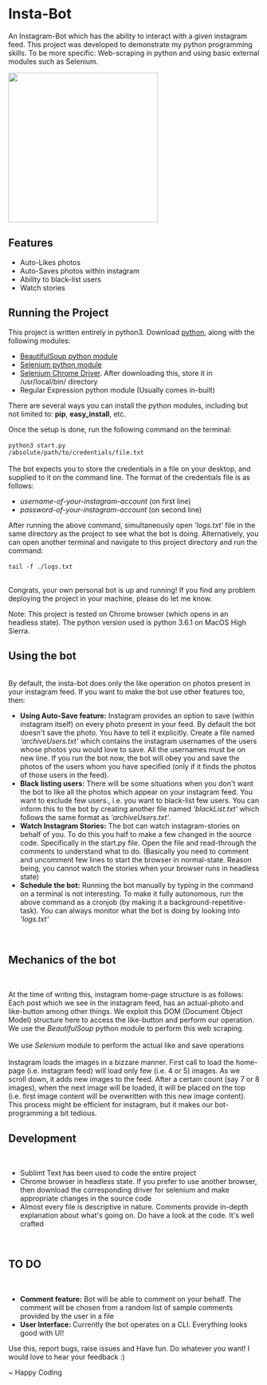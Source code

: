 # Insta-Bot
An Instagram-Bot which has the ability to interact with a given instagram feed. This project was developed to demonstrate my python programming skills. To be more specific: Web-scraping in python and using basic external modules such as Selenium.

<img src="./happy-bot.jpeg" width="300" height="300" />

<h2>Features</h2>
<ul>
  <li>Auto-Likes photos</li>
  <li>Auto-Saves photos within instagram</li>
  <li>Ability to black-list users</li>
  <li>Watch stories</li>
</ul>

<h2>Running the Project</h2>
This project is written entirely in python3. Download <a href="https://www.python.org/downloads/">python</a>, along with the following modules:
<ul>
  <li><a href="https://pypi.python.org/pypi/beautifulsoup4">BeautifulSoup python module</a></li>
  <li><a href="https://pypi.python.org/pypi/selenium">Selenium python module</a></li>
  <li><a href="https://sites.google.com/a/chromium.org/chromedriver/downloads">Selenium Chrome Driver</a>. After downloading this, store it in /usr/local/bin/ directory</li>
  <li>Regular Expression python module (Usually comes in-built)</li>
</ul>
There are several ways you can install the python modules, including but not limited to: <b>pip</b>, <b>easy_install</b>, etc.

Once the setup is done, run the following command on the terminal:<br>
<br><code>python3 start.py /absolute/path/to/credentials/file.txt</code><br><br>
The bot expects you to store the credentials in a file on your desktop, and supplied to it on the command line. The format of the credentials file is as follows:<br>
<ul>
  <li><i>username-of-your-instagram-account</i> (on first line)</li>
  <li><i>password-of-your-instagram-account</i> (on second line)</li>
</ul>

After running the above command, simultaneously open <i>'logs.txt'</i> file in the same directory as the project to see what the bot is doing. Alternatively, you can open another terminal and navigate to this project directory and run the command:<br>
<br><code>tail -f ./logs.txt</code><br><br>

Congrats, your own personal bot is up and running! If you find any problem deploying the project in your machine, please do let me know.

Note: This project is tested on Chrome browser (which opens in an headless state). The python version used is python 3.6.1 on MacOS High Sierra.<br>

<h2>Using the bot</h2><br>
By default, the insta-bot does only the like operation on photos present in your instagram feed. If you want to make the bot use other features too, then:
<ul>
  <li><b>Using Auto-Save feature:</b> Instagram provides an option to save (within instagram itself) on every photo present in your feed. By default the bot doesn't save the photo. You have to tell it explicitly. Create a file named <i>'archiveUsers.txt'</i> which contains the instagram usernames of the users whose photos you would love to save. All the usernames must be on new line. If you run the bot now, the bot will obey you and save the photos of the users whom you have specified (only if it finds the photos of those users in the feed).</li>
  <li><b>Black listing users:</b> There will be some situations when you don't want the bot to like all the photos which appear on your instagram feed. You want to exclude few users., i.e. you want to black-list few users. You can inform this to the bot by creating another file named <i>'blackList.txt'</i> which follows the same format as <i>'archiveUsers.txt'</i>.</li>
  <li><b>Watch Instagram Stories:</b> The bot can watch instagram-stories on behalf of you. To do this you half to make a few changed in the source code. Specifically in the start.py file. Open the file and read-through the comments to understand what to do. (Basically you need to comment and uncomment few lines to start the browser in normal-state. Reason being, you cannot watch the stories when your browser runs in headless state)</li>
  <li><b>Schedule the bot:</b> Running the bot manually by typing in the command on a terminal is not interesting. To make it fully autonomous, run the above command as a cronjob (by making it a background-repetitive-task). You can always monitor what the bot is doing by looking into <i>'logs.txt'</i></li>
</ul><br>

<h2>Mechanics of the bot</h2><br>

At the time of writing this, instagram home-page structure is as follows:
Each post which we see in the instagram feed, has an actual-photo and like-button among other things.
We exploit this DOM (Document Object Model) structure here to access the like-button and perform our operation. We use the <i>BeautifulSoup</i> python module to perform this web scraping.<br><br>
We use <i>Selenium</i> module to perform the actual like and save operations<br><br>
Instagram loads the images in a bizzare manner. First call to load the home-page (i.e. instagram feed) will load only few (i.e. 4 or 5) images. As we scroll down, it adds new images to the feed. After a certain count (say 7 or 8 images), when the next image will be loaded, it will be placed on the top (i.e. first image content will be overwritten with this new image content). This process might be efficient for instagram, but it makes our bot-programming a bit tedious.<br>

<h2>Development</h2><br>
<ul>
  <li>Sublimt Text has been used to code the entire project</li>
  <li>Chrome browser in headless state. If you prefer to use another browser, then download the corresponding driver for selenium and make appropriate changes in the source code</li>
  <li>Almost every file is descriptive in nature. Comments provide in-depth explanation about what's going on. Do have a look at the code. It's well crafted</li>
</ul><br>

<h2>TO DO</h2><br>
<ul>
  <li><b>Comment feature:</b> Bot will be able to comment on your behalf. The comment will be chosen from a random list of sample comments provided by the user in a file</li>
  <li><b>User Interface: </b> Currently the bot operates on a CLI. Everything looks good with UI!</li>
</ul>

Use this, report bugs, raise issues and Have fun. Do whatever you want! I would love to hear your feedback :)

~ Happy Coding
